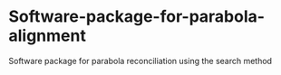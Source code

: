 # Software-package-for-parabola-alignment
Software package for parabola reconciliation using the search method
